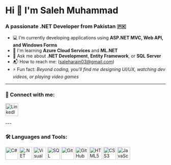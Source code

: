 # Hi 👋 I'm Saleh Muhammad

### A passionate .NET Developer from Pakistan 🇵🇰

- 💻 I’m currently developing applications using **ASP.NET MVC, Web API, and Windows Forms**
- 📘 I'm learning **Azure Cloud Services** and **ML.NET**
- 🧠 Ask me about **.NET Development**, **Entity Framework**, or **SQL Server**
- 📬 How to reach me: (saleharain03@gmail.com)
- ⚡ Fun fact: _Beyond coding, you'll find me designing UI/UX, watching dev videos, or playing video games_

---

### 🔗 Connect with me:

<p align="left">
  <a href="https://www.linkedin.com/in/your-profile/" target="_blank">
    <img src="https://img.icons8.com/color/48/000000/linkedin.png" alt="LinkedIn" height="40"/>
  </a>
</p>
---

### 🛠️ Languages and Tools:

<p align="left">
  <img src="https://img.icons8.com/color/48/000000/c-sharp-logo.png" alt="C#" height="40"/>
  <img src="https://img.icons8.com/color/48/000000/net-framework.png" alt=".NET" height="40"/>
  <img src="https://img.icons8.com/color/48/000000/visual-studio.png" alt="Visual Studio" height="40"/>
  <img src="https://img.icons8.com/external-soft-fill-juicy-fish/60/external-sql-coding-and-development-soft-fill-soft-fill-juicy-fish.png" alt="SQL Server" height="40"/>
  <img src="https://img.icons8.com/color/48/000000/git.png" alt="Git" height="40"/>
  <img src="https://img.icons8.com/ios-filled/50/ffffff/github.png" alt="GitHub" height="40"/>
  <img src="https://img.icons8.com/color/48/000000/html-5--v1.png" alt="HTML5" height="40"/>
  <img src="https://img.icons8.com/color/48/000000/css3.png" alt="CSS3" height="40"/>
  <img src="https://img.icons8.com/external-tal-revivo-color-tal-revivo/48/null/external-javascript-a-high-level-interpreted-programming-language-logo-color-tal-revivo.png" alt="JavaScript" height="40"/>
</p

---

